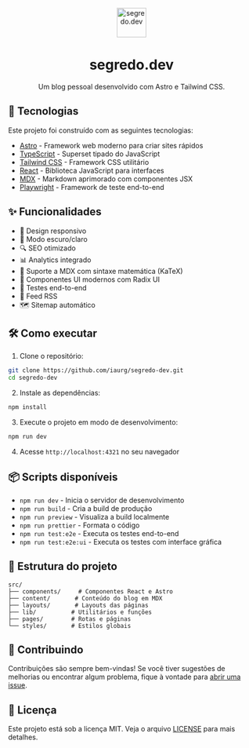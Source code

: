 <p align="center">
  <a href="https://segredo.dev/">
    <img alt="segredo.dev" src="https://segredo.dev/_astro/logo-segredo-dev.C5CrUj9I_zCOU4.svg" width="60" />
  </a>
</p>
<h1 align="center">
  segredo.dev
</h1>

<p align="center">
  Um blog pessoal desenvolvido com Astro e Tailwind CSS.
</p>

## 🚀 Tecnologias

Este projeto foi construído com as seguintes tecnologias:

- [Astro](https://astro.build/) - Framework web moderno para criar sites rápidos
- [TypeScript](https://www.typescriptlang.org/) - Superset tipado do JavaScript
- [Tailwind CSS](https://tailwindcss.com/) - Framework CSS utilitário
- [React](https://reactjs.org/) - Biblioteca JavaScript para interfaces
- [MDX](https://mdxjs.com/) - Markdown aprimorado com componentes JSX
- [Playwright](https://playwright.dev/) - Framework de teste end-to-end

## ✨ Funcionalidades

- 📱 Design responsivo
- 🌙 Modo escuro/claro
- 🔍 SEO otimizado
- 📊 Analytics integrado
- 📝 Suporte a MDX com sintaxe matemática (KaTeX)
- 🎨 Componentes UI modernos com Radix UI
- 🧪 Testes end-to-end
- 📰 Feed RSS
- 🗺️ Sitemap automático

## 🛠️ Como executar

1. Clone o repositório:

```bash
git clone https://github.com/iaurg/segredo-dev.git
cd segredo-dev
```

2. Instale as dependências:

```bash
npm install
```

3. Execute o projeto em modo de desenvolvimento:

```bash
npm run dev
```

4. Acesse `http://localhost:4321` no seu navegador

## 📦 Scripts disponíveis

- `npm run dev` - Inicia o servidor de desenvolvimento
- `npm run build` - Cria a build de produção
- `npm run preview` - Visualiza a build localmente
- `npm run prettier` - Formata o código
- `npm run test:e2e` - Executa os testes end-to-end
- `npm run test:e2e:ui` - Executa os testes com interface gráfica

## 📁 Estrutura do projeto

```
src/
├── components/     # Componentes React e Astro
├── content/       # Conteúdo do blog em MDX
├── layouts/       # Layouts das páginas
├── lib/          # Utilitários e funções
├── pages/        # Rotas e páginas
└── styles/       # Estilos globais
```

## 🤝 Contribuindo

Contribuições são sempre bem-vindas! Se você tiver sugestões de melhorias ou encontrar algum problema, fique à vontade para [abrir uma issue](https://github.com/iaurg/segredo-dev/issues/new).

## 📄 Licença

Este projeto está sob a licença MIT. Veja o arquivo [LICENSE](LICENSE) para mais detalhes.
